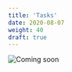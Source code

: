 ```yaml
---
title: 'Tasks'
date: 2020-08-07
weight: 40
draft: true
---
```


![Coming soon](/img/coming-soon.png)
